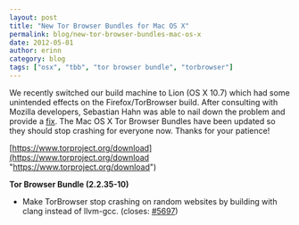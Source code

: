 ```yaml
---
layout: post
title: "New Tor Browser Bundles for Mac OS X"
permalink: blog/new-tor-browser-bundles-mac-os-x
date: 2012-05-01
author: erinn
category: blog
tags: ["osx", "tbb", "tor browser bundle", "torbrowser"]
---
```


We recently switched our build machine to Lion (OS X 10.7) which had some unintended effects on the Firefox/TorBrowser build. After consulting with Mozilla developers, Sebastian Hahn was able to nail down the problem and provide a [fix](https://gitweb.torproject.org/torbrowser.git/commitdiff/1b56e945bbd5a772f895dd9d3a818f2e606a430d). The Mac OS X Tor Browser Bundles have been updated so they should stop crashing for everyone now. Thanks for your patience!

[https://www.torproject.org/download](https://www.torproject.org/download "https://www.torproject.org/download")

**Tor Browser Bundle (2.2.35-10)**

- Make TorBrowser stop crashing on random websites by building with clang instead of llvm-gcc. (closes: [#5697](https://trac.torproject.org/projects/tor/ticket/5697))

